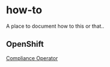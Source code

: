 # how-to
A place to document how to this or that..


## OpenShift 

[Compliance Operator](openshift/4.6/compliance-operator.md)
